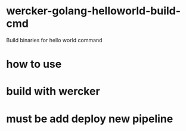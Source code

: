 # wercker-golang-helloworld-build-cmd
Build binaries for hello world command

# how to use

# build with wercker

# must be add deploy new pipeline
